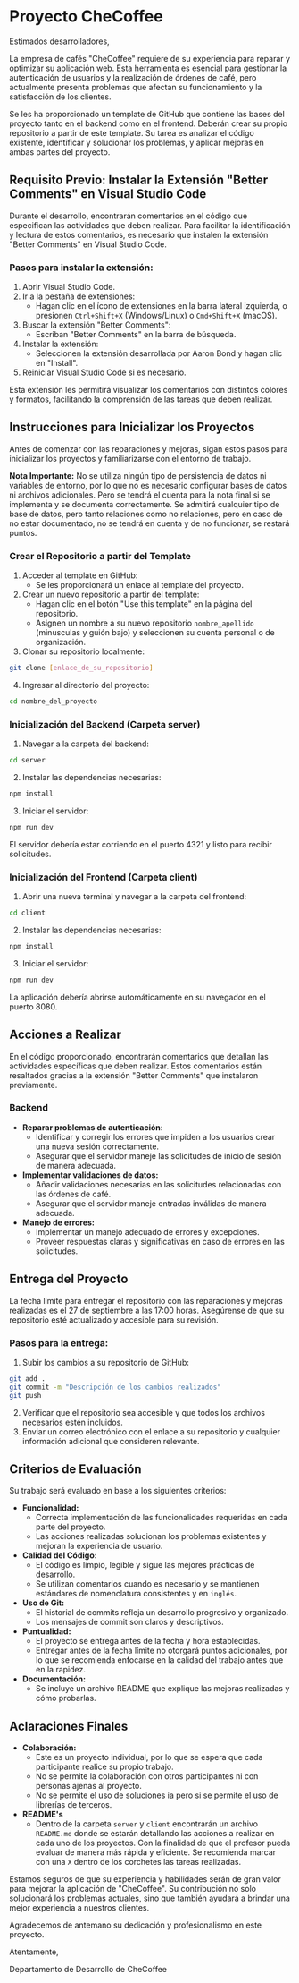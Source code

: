 # Proyecto CheCoffee

Estimados desarrolladores,

La empresa de cafés "CheCoffee" requiere de su experiencia para reparar y optimizar su aplicación web. Esta herramienta es esencial para gestionar la autenticación de usuarios y la realización de órdenes de café, pero actualmente presenta problemas que afectan su funcionamiento y la satisfacción de los clientes.

Se les ha proporcionado un template de GitHub que contiene las bases del proyecto tanto en el backend como en el frontend. Deberán crear su propio repositorio a partir de este template. Su tarea es analizar el código existente, identificar y solucionar los problemas, y aplicar mejoras en ambas partes del proyecto.

## Requisito Previo: Instalar la Extensión "Better Comments" en Visual Studio Code

Durante el desarrollo, encontrarán comentarios en el código que especifican las actividades que deben realizar. Para facilitar la identificación y lectura de estos comentarios, es necesario que instalen la extensión "Better Comments" en Visual Studio Code.

### Pasos para instalar la extensión:

1. Abrir Visual Studio Code.
2. Ir a la pestaña de extensiones:
   - Hagan clic en el ícono de extensiones en la barra lateral izquierda, o presionen `Ctrl+Shift+X` (Windows/Linux) o `Cmd+Shift+X` (macOS).
3. Buscar la extensión "Better Comments":
   - Escriban "Better Comments" en la barra de búsqueda.
4. Instalar la extensión:
   - Seleccionen la extensión desarrollada por Aaron Bond y hagan clic en "Install".
5. Reiniciar Visual Studio Code si es necesario.

Esta extensión les permitirá visualizar los comentarios con distintos colores y formatos, facilitando la comprensión de las tareas que deben realizar.

## Instrucciones para Inicializar los Proyectos

Antes de comenzar con las reparaciones y mejoras, sigan estos pasos para inicializar los proyectos y familiarizarse con el entorno de trabajo.

**Nota Importante:** No se utiliza ningún tipo de persistencia de datos ni variables de entorno, por lo que no es necesario configurar bases de datos ni archivos adicionales. Pero se tendrá el cuenta para la nota final si se implementa y se documenta correctamente. Se admitirá cualquier tipo de base de datos, pero tanto relaciones como no relaciones, pero en caso de no estar documentado, no se tendrá en cuenta y de no funcionar, se restará puntos.

### Crear el Repositorio a partir del Template

1. Acceder al template en GitHub:
   - Se les proporcionará un enlace al template del proyecto.
2. Crear un nuevo repositorio a partir del template:
   - Hagan clic en el botón "Use this template" en la página del repositorio.
   - Asignen un nombre a su nuevo repositorio `nombre_apellido` (minusculas y guión bajo) y seleccionen su cuenta personal o de organización.
3. Clonar su repositorio localmente:

```bash
git clone [enlace_de_su_repositorio]
```

4. Ingresar al directorio del proyecto:

```bash
cd nombre_del_proyecto
```

### Inicialización del Backend (Carpeta server)

1. Navegar a la carpeta del backend:

```bash
cd server
```

2. Instalar las dependencias necesarias:

```bash
npm install
```

3. Iniciar el servidor:

```bash
npm run dev
```

El servidor debería estar corriendo en el puerto 4321 y listo para recibir solicitudes.

### Inicialización del Frontend (Carpeta client)

1. Abrir una nueva terminal y navegar a la carpeta del frontend:

```bash
cd client
```

2. Instalar las dependencias necesarias:

```bash
npm install
```

3. Iniciar el servidor:

```bash
npm run dev
```

La aplicación debería abrirse automáticamente en su navegador en el puerto 8080.

## Acciones a Realizar

En el código proporcionado, encontrarán comentarios que detallan las actividades específicas que deben realizar. Estos comentarios están resaltados gracias a la extensión "Better Comments" que instalaron previamente.

### Backend

- **Reparar problemas de autenticación:**
  - Identificar y corregir los errores que impiden a los usuarios crear una nueva sesión correctamente.
  - Asegurar que el servidor maneje las solicitudes de inicio de sesión de manera adecuada.
- **Implementar validaciones de datos:**
  - Añadir validaciones necesarias en las solicitudes relacionadas con las órdenes de café.
  - Asegurar que el servidor maneje entradas inválidas de manera adecuada.
- **Manejo de errores:**
  - Implementar un manejo adecuado de errores y excepciones.
  - Proveer respuestas claras y significativas en caso de errores en las solicitudes.

## Entrega del Proyecto

La fecha límite para entregar el repositorio con las reparaciones y mejoras realizadas es el 27 de septiembre a las 17:00 horas. Asegúrense de que su repositorio esté actualizado y accesible para su revisión.

### Pasos para la entrega:

1. Subir los cambios a su repositorio de GitHub:

```bash
git add .
git commit -m "Descripción de los cambios realizados"
git push
```

2. Verificar que el repositorio sea accesible y que todos los archivos necesarios estén incluidos.
3. Enviar un correo electrónico con el enlace a su repositorio y cualquier información adicional que consideren relevante.

## Criterios de Evaluación

Su trabajo será evaluado en base a los siguientes criterios:

- **Funcionalidad:**
  - Correcta implementación de las funcionalidades requeridas en cada parte del proyecto.
  - Las acciones realizadas solucionan los problemas existentes y mejoran la experiencia de usuario.
- **Calidad del Código:**
  - El código es limpio, legible y sigue las mejores prácticas de desarrollo.
  - Se utilizan comentarios cuando es necesario y se mantienen estándares de nomenclatura consistentes y en `inglés`.
- **Uso de Git:**
  - El historial de commits refleja un desarrollo progresivo y organizado.
  - Los mensajes de commit son claros y descriptivos.
- **Puntualidad:**
  - El proyecto se entrega antes de la fecha y hora establecidas.
  - Entregar antes de la fecha límite no otorgará puntos adicionales, por lo que se recomienda enfocarse en la calidad del trabajo antes que en la rapidez.
- **Documentación:**
  - Se incluye un archivo README que explique las mejoras realizadas y cómo probarlas.

## Aclaraciones Finales

- **Colaboración:**
  - Este es un proyecto individual, por lo que se espera que cada participante realice su propio trabajo.
  - No se permite la colaboración con otros participantes ni con personas ajenas al proyecto.
  - No se permite el uso de soluciones ia pero si se permite el uso de librerías de terceros.
- **README's**
  - Dentro de la carpeta `server` y `client` encontrarán un archivo `README.md` donde se estarán detallando las acciones a realizar en cada uno de los proyectos. Con la finalidad de que el profesor pueda evaluar de manera más rápida y eficiente. Se recomienda marcar con una `X` dentro de los corchetes las tareas realizadas.

Estamos seguros de que su experiencia y habilidades serán de gran valor para mejorar la aplicación de "CheCoffee". Su contribución no solo solucionará los problemas actuales, sino que también ayudará a brindar una mejor experiencia a nuestros clientes.

Agradecemos de antemano su dedicación y profesionalismo en este proyecto.

Atentamente,

Departamento de Desarrollo de CheCoffee